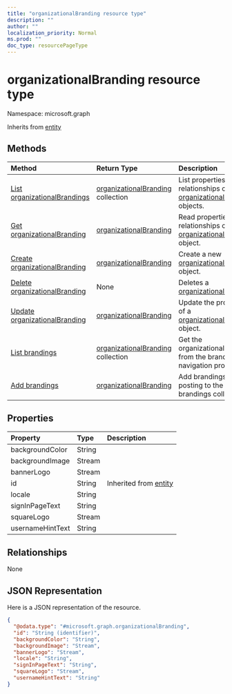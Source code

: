 ```yaml
---
title: "organizationalBranding resource type"
description: ""
author: ""
localization_priority: Normal
ms.prod: ""
doc_type: resourcePageType
---
```


# organizationalBranding resource type


Namespace: microsoft.graph




Inherits from [entity](../resources/entity.md)

## Methods
|Method|Return Type|Description|
|:---|:---|:---|
|[List organizationalBrandings](../api/organizationalbranding-list.md)|[organizationalBranding](../resources/organizationalbranding.md) collection|List properties and relationships of the [organizationalBranding](../resources/organizationalbranding.md) objects.|
|[Get organizationalBranding](../api/organizationalbranding-get.md)|[organizationalBranding](../resources/organizationalbranding.md)|Read properties and relationships of the [organizationalBranding](../resources/organizationalbranding.md) object.|
|[Create organizationalBranding](../api/organizationalbranding-create.md)|[organizationalBranding](../resources/organizationalbranding.md)|Create a new [organizationalBranding](../resources/organizationalbranding.md) object.|
|[Delete organizationalBranding](../api/organizationalbranding-delete.md)|None|Deletes a [organizationalBranding](../resources/organizationalbranding.md).|
|[Update organizationalBranding](../api/organizationalbranding-update.md)|[organizationalBranding](../resources/organizationalbranding.md)|Update the properties of a [organizationalBranding](../resources/organizationalbranding.md) object.|
|[List brandings](../api/organization-list-brandings.md)|[organizationalBranding](../resources/organizationalbranding.md) collection|Get the organizationalBrandings from the brandings navigation property.|
|[Add brandings](../api/organization-post-brandings.md)|[organizationalBranding](../resources/organizationalbranding.md)|Add brandings by posting to the brandings collection.|

## Properties
|Property|Type|Description|
|:---|:---|:---|
|backgroundColor|String||
|backgroundImage|Stream||
|bannerLogo|Stream||
|id|String| Inherited from [entity](../resources/entity.md)|
|locale|String||
|signInPageText|String||
|squareLogo|Stream||
|usernameHintText|String||

## Relationships
None

## JSON Representation
Here is a JSON representation of the resource.
<!-- {
  "blockType": "resource",
  "keyProperty": "id",
  "@odata.type": "microsoft.graph.organizationalBranding",
  "baseType": "microsoft.graph.entity",
  "openType": false
}
-->
``` json
{
  "@odata.type": "#microsoft.graph.organizationalBranding",
  "id": "String (identifier)",
  "backgroundColor": "String",
  "backgroundImage": "Stream",
  "bannerLogo": "Stream",
  "locale": "String",
  "signInPageText": "String",
  "squareLogo": "Stream",
  "usernameHintText": "String"
}
```

